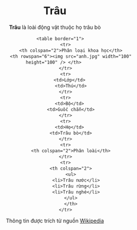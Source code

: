 <!DOCTYPE html>
<html>
<head>
	<title>Trau</title>
	<meta charset="UTF-8"> 
</head>
<body>
	<div align="center">
		<h1 >Trâu</h1>
		<p > <b>Trâu</b> là loài động vật thuộc họ trâu bò</p>

		<table border="1">
			<tr>
				<th colspan="2">Phân loại khoa học</th>
				<th rowspan="6"><img src="anh.jpg" width="100" height="100" /> </th> 
			</tr>
			<tr>
				<td>Lớp</td> 
				<td>Thú</td>
			</tr>
			<tr>
				<td>Bộ</td> 
				<td>Guốc chẵn</td>
			</tr>
			<tr>
				<td>Họ</td> 
				<td>Trâu bò</td>
			</tr>
			<tr>
				<th colspan="2">Phân loài</th>
			</tr>
			<tr>
				<th colspan="2">
				<ul>
					<li>Trâu nước</li>
					<li>Trâu rừng</li>
					<li>Trâu nghé</li>
				</ul>
				</th>
			</tr>
	
</table>
Thông tin được trích từ nguồn <a href="https://vi.wikipedia.org/wiki/Tr%C3%A2u" target="_blank">Wikipedia</a>
</div>
</body>
</html>
